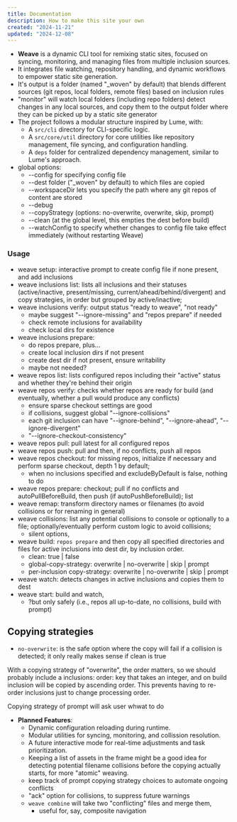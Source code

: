 ```yaml
---
title: Documentation
description: How to make this site your own
created: "2024-11-21"
updated: "2024-12-08"
---
```


- **Weave** is a dynamic CLI tool for remixing static sites, focused on syncing,
  monitoring, and managing files from multiple inclusion sources.
- It integrates file watching, repository handling, and dynamic workflows to
  empower static site generation.
- It's output is a folder (named "_woven" by default) that blends different
  sources (git repos, local folders, remote files) based on inclusion rules
- "monitor" will watch local folders (including repo folders) detect changes in
  any local sources, and copy them to the output folder where they can be picked
  up by a static site generator
- The project follows a modular structure inspired by Lume, with:
  - A `src/cli` directory for CLI-specific logic.
  - A `src/core/util` directory for core utilities like repository management,
    file syncing, and configuration handling.
  - A `deps` folder for centralized dependency management, similar to Lume's
    approach.
- global options:
  - --config for specifying config file
  - --dest folder ("_woven" by default) to which files are copied
  - --workspaceDir lets you specify the path where any git repos of content are
    stored
  - --debug <level>
  - --copyStrategy (options: no-overwrite, overwrite, skip, prompt)
  - --clean (at the global level, this empties the dest before build)
  - --watchConfig to specify whether changes to config file take effect
    immediately (without restarting Weave)

### Usage

- weave setup: interactive prompt to create config file if none present, and add
  inclusions
- weave inclusions list: lists all inclusions and their statuses
  (active/inactive, present/missing, current/ahead/behind/divergent) and copy
  strategies, in order but grouped by active/inactive;
- weave inclusions verify: output status "ready to weave", "not ready"
  - maybe suggest "--ignore-missing" and "repos prepare" if needed
  - check remote inclusions for availability
  - check local dirs for existence
- weave inclusions prepare:
  - do repos prepare, plus...
  - create local inclusion dirs if not present
  - create dest dir if not present, ensure writability
  - maybe not needed?
- weave repos list: lists configured repos including their "active" status and
  whether they're behind their origin
- weave repos verify: checks whether repos are ready for build (and eventually,
  whether a pull would produce any conflicts)
  - ensure sparse checkout settings are good
  - if collisions, suggest global "--ignore-collisions"
  - each git inclusion can have "--ignore-behind", "--ignore-ahead",
    "--ignore-divergent"
  - "--ignore-checkout-consistency"
- weave repos pull: pull latest for all configured repos
- weave repos push: pull and then, if no conflicts, push all repos
- weave repos checkout: for missing repos, initialize if necessary and perform
  sparse checkout, depth 1 by default;
  - when no inclusions specified and excludeByDefault is false, nothing to do
- weave repos prepare: checkout; pull if no conflicts and autoPullBeforeBuild,
  then push (if autoPushBeforeBuild); list
- weave remap: transform directory names or filenames (to avoid collisions or
  for renaming in general)
- weave collisions: list any potential collisions to console or optionally to a
  file; optionally/eventually perform custom logic to avoid collisions;
  - silent options,
- weave build: `repos prepare` and then copy all specified directories and files
  for active inclusions into dest dir, by inclusion order.
  - clean: true | false
  - global-copy-strategy: overwrite | no-overwrite | skip | prompt
  - per-inclusion copy-strategy: overwrite | no-overwrite | skip | prompt
- weave watch: detects changes in active inclusions and copies them to dest
- weave start: build and watch,
  - ?but only safely (i.e., repos all up-to-date, no collisions, build with
    prompt)

## Copying strategies

- `no-overwrite`: is the safe option where the copy will fail if a collision is
  detected; it only really makes sense if clean is true

With a copying strategy of "overwrite", the order matters, so we should probably
include a inclusions: order: key that takes an integer, and on build inclusion
will be copied by ascending order. This prevents having to re-order inclusions
just to change processing order.

Copying strategy of prompt will ask user whwat to do

- **Planned Features**:
  - Dynamic configuration reloading during runtime.
  - Modular utilities for syncing, monitoring, and collission resolution.
  - A future interactive mode for real-time adjustments and task prioritization.
  - Keeping a list of assets in the frame might be a good idea for detecting
    potential filename collisions before the copying actually starts, for more
    "atomic" weaving.
  - keep track of prompt copying strategy choices to automate ongoing conflicts
  - "ack" option for collisions, to suppress future warnings
  - `weave combine` will take two "conflicting" files and merge them,
    - useful for, say, composite navigation
